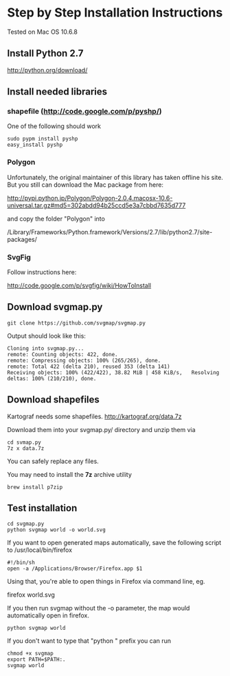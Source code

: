 # Step by Step Installation Instructions
Tested on Mac OS 10.6.8

## Install Python 2.7 
http://python.org/download/

## Install needed libraries
### shapefile (http://code.google.com/p/pyshp/)

One of the following should work

	sudo pypm install pyshp
	easy_install pyshp


### Polygon

Unfortunately, the original maintainer of this library has taken offline his site. But you still can download the Mac package from here:

http://pypi.python.jp/Polygon/Polygon-2.0.4.macosx-10.6-universal.tar.gz#md5=302abdd94b25ccd5e3a7cbbd7635d777

and copy the folder "Polygon" into

/Library/Frameworks/Python.framework/Versions/2.7/lib/python2.7/site-packages/

### SvgFig
Follow instructions here:

http://code.google.com/p/svgfig/wiki/HowToInstall

## Download svgmap.py

	git clone https://github.com/svgmap/svgmap.py

Output should look like this:

	Cloning into svgmap.py...
	remote: Counting objects: 422, done.
	remote: Compressing objects: 100% (265/265), done.
	remote: Total 422 (delta 210), reused 353 (delta 141)
	Receiving objects: 100% (422/422), 38.82 MiB | 458 KiB/s, 	Resolving deltas: 100% (210/210), done.



## Download shapefiles
Kartograf needs some shapefiles.
http://kartograf.org/data.7z

Download them into your svgmap.py/ directory and unzip them via

	cd svmap.py
	7z x data.7z

You can safely replace any files.

You may need to install the **7z** archive utility

	brew install p7zip

## Test installation

	cd svgmap.py
	python svgmap world -o world.svg

If you want to open generated maps automatically, save the following script to /usr/local/bin/firefox

	#!/bin/sh
	open -a /Applications/Browser/Firefox.app $1

Using that, you're able to open things in Firefox via command line, eg.

firefox world.svg

If you then run svgmap without the -o parameter, the map would automatically open in firefox.

	python svgmap world

If you don't want to type that "python " prefix you can run

	chmod +x svgmap
	export PATH=$PATH:.
	svgmap world


